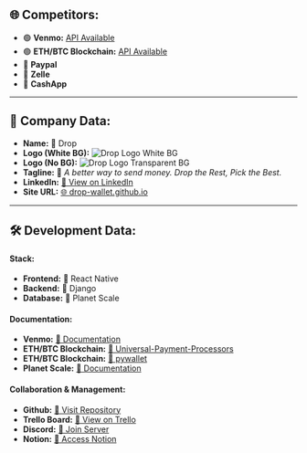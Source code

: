 ## 🌐 Competitors:

- 🟢 **Venmo:** [API Available](#)
- 🟢 **ETH/BTC Blockchain:** [API Available](#)
- 🔵 **Paypal**
- 🔵 **Zelle**
- 🔵 **CashApp**

---

## 🏢 Company Data:

- **Name:** 🎉 Drop
- **Logo (White BG):** 
  ![Drop Logo White BG](https://tinyurl.com/drop-logo-wht)
- **Logo (No BG):** 
  ![Drop Logo Transparent BG](https://tinyurl.com/drop-logo-none)
- **Tagline:** 🌟 _A better way to send money. Drop the Rest, Pick the Best._
- **LinkedIn:** [🔗 View on LinkedIn](https://www.linkedin.com/company/drop-wallet/about/?viewAsMember=true)
- **Site URL:** [🌐 drop-wallet.github.io](drop-wallet.github.io)

---

## 🛠 Development Data:

#### Stack:
- **Frontend:** 🎨 React Native
- **Backend:** 🔧 Django
- **Database:** 💾 Planet Scale
        
#### Documentation:
- **Venmo:** [📔 Documentation](https://pypi.org/project/venmo-api/)
- **ETH/BTC Blockchain:** [📔 Universal-Payment-Processors](https://github.com/nathanielangafor/Universal-Payment-Processors)
- **ETH/BTC Blockchain:** [📔 pywallet](https://pypi.org/project/pywallet/)
- **Planet Scale:** [📔 Documentation](https://planetscale.com/docs)

#### Collaboration & Management:
- **Github:** [📁 Visit Repository](https://github.com/drop-wallet)
- **Trello Board:** [📌 View on Trello](https://tinyurl.com/drop-trello-board)
- **Discord:** [💬 Join Server](https://discord.gg/r9dmsSQVvp)
- **Notion:** [📝 Access Notion](https://tinyurl.com/drop-notion)
